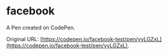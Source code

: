 # facebook

A Pen created on CodePen.

Original URL: [https://codepen.io/facebook-test/pen/yyLGZxL](https://codepen.io/facebook-test/pen/yyLGZxL).

